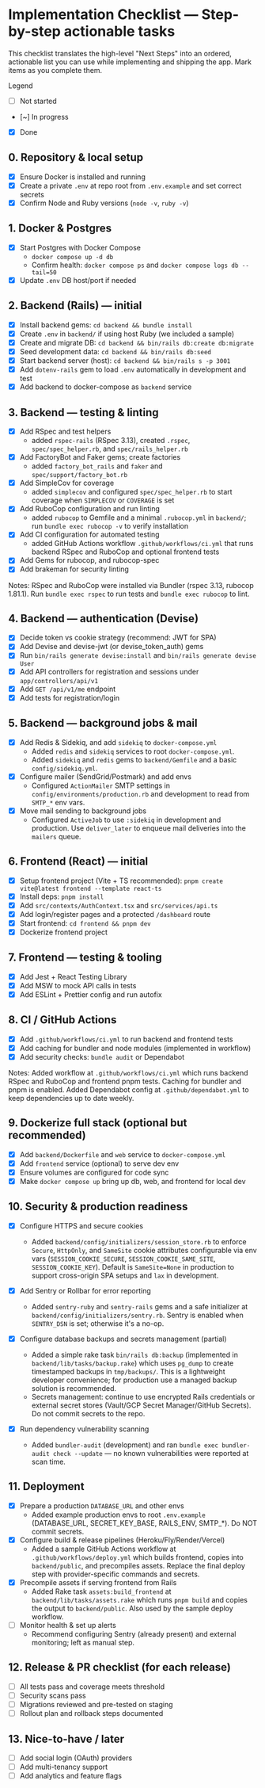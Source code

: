 # Implementation Checklist — Step-by-step actionable tasks

This checklist translates the high-level "Next Steps" into an ordered, actionable list you can use while implementing and shipping the app. Mark items as you complete them.

Legend

- [ ] Not started
- [~] In progress
- [x] Done

## 0. Repository & local setup

- [x] Ensure Docker is installed and running
- [x] Create a private `.env` at repo root from `.env.example` and set correct secrets 
- [x] Confirm Node and Ruby versions (`node -v`, `ruby -v`)

## 1. Docker & Postgres

- [x] Start Postgres with Docker Compose
  - `docker compose up -d db`
  - Confirm health: `docker compose ps` and `docker compose logs db --tail=50`
- [x] Update `.env` DB host/port if needed

## 2. Backend (Rails) — initial

- [x] Install backend gems: `cd backend && bundle install`
- [x] Create `.env` in `backend/` if using host Ruby (we included a sample)
- [x] Create and migrate DB: `cd backend && bin/rails db:create db:migrate`
- [x] Seed development data: `cd backend && bin/rails db:seed`
- [x] Start backend server (host): `cd backend && bin/rails s -p 3001`
- [x] Add `dotenv-rails` gem to load `.env` automatically in development and test
- [x] Add backend to docker-compose as `backend` service

## 3. Backend — testing & linting

- [x] Add RSpec and test helpers
  - added `rspec-rails` (RSpec 3.13), created `.rspec`, `spec/spec_helper.rb`, and `spec/rails_helper.rb`
- [x] Add FactoryBot and Faker gems; create factories
  - added `factory_bot_rails` and `faker` and `spec/support/factory_bot.rb`
- [x] Add SimpleCov for coverage
  - added `simplecov` and configured `spec/spec_helper.rb` to start coverage when `SIMPLECOV` or `COVERAGE` is set
- [x] Add RuboCop configuration and run linting
  - added `rubocop` to Gemfile and a minimal `.rubocop.yml` in `backend/`; run `bundle exec rubocop -v` to verify installation
- [x] Add CI configuration for automated testing
  - added GitHub Actions workflow `.github/workflows/ci.yml` that runs backend RSpec and RuboCop and optional frontend tests
- [x] Add Gems for rubocop, and rubocop-spec
- [x] Add brakeman for security linting

Notes: RSpec and RuboCop were installed via Bundler (rspec 3.13, rubocop 1.81.1). Run `bundle exec rspec` to run tests and `bundle exec rubocop` to lint.

## 4. Backend — authentication (Devise)

- [x] Decide token vs cookie strategy (recommend: JWT for SPA)
- [x] Add Devise and devise-jwt (or devise_token_auth) gems
- [x] Run `bin/rails generate devise:install` and `bin/rails generate devise User`
- [x] Add API controllers for registration and sessions under `app/controllers/api/v1`
- [x] Add `GET /api/v1/me` endpoint
- [x] Add tests for registration/login

## 5. Backend — background jobs & mail
 
- [x] Add Redis & Sidekiq, and add `sidekiq` to `docker-compose.yml`
  - Added `redis` and `sidekiq` services to root `docker-compose.yml`.
  - Added `sidekiq` and `redis` gems to `backend/Gemfile` and a basic `config/sidekiq.yml`.
- [x] Configure mailer (SendGrid/Postmark) and add envs
  - Configured `ActionMailer` SMTP settings in `config/environments/production.rb` and development to read from `SMTP_*` env vars.
- [x] Move mail sending to background jobs
  - Configured `ActiveJob` to use `:sidekiq` in development and production. Use `deliver_later` to enqueue mail deliveries into the `mailers` queue.

## 6. Frontend (React) — initial

- [x] Setup frontend project (Vite + TS recommended): `pnpm create vite@latest frontend --template react-ts`
- [x] Install deps: `pnpm install`
- [x] Add `src/contexts/AuthContext.tsx` and `src/services/api.ts`
- [x] Add login/register pages and a protected `/dashboard` route
- [x] Start frontend: `cd frontend && pnpm dev`
- [x] Dockerize frontend project

## 7. Frontend — testing & tooling

- [x] Add Jest + React Testing Library
- [x] Add MSW to mock API calls in tests
- [x] Add ESLint + Prettier config and run autofix

## 8. CI / GitHub Actions

- [x] Add `.github/workflows/ci.yml` to run backend and frontend tests
- [x] Add caching for bundler and node modules (implemented in workflow)
- [x] Add security checks: `bundle audit` or Dependabot

Notes: Added workflow at `.github/workflows/ci.yml` which runs backend RSpec and RuboCop and frontend pnpm tests. Caching for bundler and pnpm is enabled. Added Dependabot config at `.github/dependabot.yml` to keep dependencies up to date weekly.

## 9. Dockerize full stack (optional but recommended)

- [x] Add `backend/Dockerfile` and `web` service to `docker-compose.yml`
- [x] Add `frontend` service (optional) to serve dev env
- [x] Ensure volumes are configured for code sync
- [x] Make `docker compose up` bring up db, web, and frontend for local dev

## 10. Security & production readiness

- [x] Configure HTTPS and secure cookies
  - Added `backend/config/initializers/session_store.rb` to enforce `Secure`, `HttpOnly`, and `SameSite` cookie attributes configurable via env vars (`SESSION_COOKIE_SECURE`, `SESSION_COOKIE_SAME_SITE`, `SESSION_COOKIE_KEY`). Default is `SameSite=None` in production to support cross-origin SPA setups and `lax` in development.

- [x] Add Sentry or Rollbar for error reporting
  - Added `sentry-ruby` and `sentry-rails` gems and a safe initializer at `backend/config/initializers/sentry.rb`. Sentry is enabled when `SENTRY_DSN` is set; otherwise it's a no-op.

- [x] Configure database backups and secrets management (partial)
  - Added a simple rake task `bin/rails db:backup` (implemented in `backend/lib/tasks/backup.rake`) which uses `pg_dump` to create timestamped backups in `tmp/backups/`. This is a lightweight developer convenience; for production use a managed backup solution is recommended.
  - Secrets management: continue to use encrypted Rails credentials or external secret stores (Vault/GCP Secret Manager/GitHub Secrets). Do not commit secrets to the repo.

- [x] Run dependency vulnerability scanning
  - Added `bundler-audit` (development) and ran `bundle exec bundler-audit check --update` — no known vulnerabilities were reported at scan time.

## 11. Deployment

- [x] Prepare a production `DATABASE_URL` and other envs
  - Added example production envs to root `.env.example` (DATABASE_URL, SECRET_KEY_BASE, RAILS_ENV, SMTP_*). Do NOT commit secrets.
- [x] Configure build & release pipelines (Heroku/Fly/Render/Vercel)
  - Added a sample GitHub Actions workflow at `.github/workflows/deploy.yml` which builds frontend, copies into `backend/public`, and precompiles assets. Replace the final deploy step with provider-specific commands and secrets.
- [x] Precompile assets if serving frontend from Rails
  - Added Rake task `assets:build_frontend` at `backend/lib/tasks/assets.rake` which runs `pnpm build` and copies the output to `backend/public`. Also used by the sample deploy workflow.
- [ ] Monitor health & set up alerts
  - Recommend configuring Sentry (already present) and external monitoring; left as manual step.

## 12. Release & PR checklist (for each release)

- [ ] All tests pass and coverage meets threshold
- [ ] Security scans pass
- [ ] Migrations reviewed and pre-tested on staging
- [ ] Rollout plan and rollback steps documented

## 13. Nice-to-have / later

- [ ] Add social login (OAuth) providers
- [ ] Add multi-tenancy support
- [ ] Add analytics and feature flags
